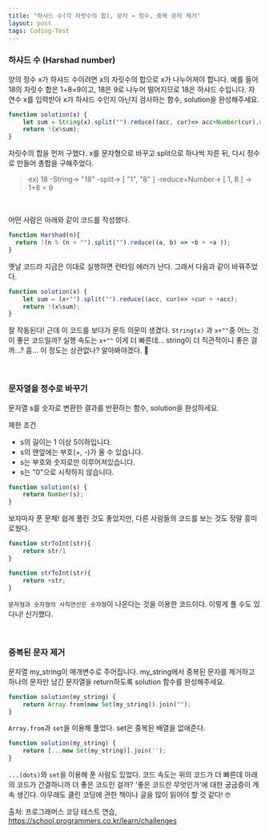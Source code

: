```yaml
---
title: "하샤드 수(각 자릿수의 합), 문자 → 정수, 중복 문자 제거"
layout: post
tags: Coding-Test
---
```


### 하샤드 수 (Harshad number)
양의 정수 x가 하샤드 수이려면 x의 자릿수의 합으로 x가 나누어져야 합니다.
예를 들어 18의 자릿수 합은 1+8=9이고, 18은 9로 나누어 떨어지므로 18은 하샤드 수입니다. 
자연수 x를 입력받아 x가 하샤드 수인지 아닌지 검사하는 함수, solution을 완성해주세요.







```jsx
function solution(x) {
    let sum = String(x).split("").reduce((acc, cur)=> acc+Number(cur),0);
    return !(x%sum);
}
```
자릿수의 합을 먼저 구했다. x를 문자형으로 바꾸고 split으로 하나씩 자른 뒤, 다시 정수로 만들어 총합을 구해주었다.
> ex) 18 -String→ "18" -split→ [ "1", "8" ] -reduce+Number→ [ 1, 8 ] → 1+8 = 9
<br>

어떤 사람은 아래와 같이 코드를 작성했다.
```jsx
function Harshad(n){
  return !(n % (n + "").split("").reduce((a, b) => +b + +a ));
}
```
옛날 코드라 지금은 이대로 실행하면 런타임 에러가 난다.
그래서 다음과 같이 바꿔주었다.
```jsx
function solution(x) {
    let sum = (x+"").split("").reduce((acc, cur)=> +cur + +acc);
    return !(x%sum);
}
```
잘 작동된다!
근데 이 코드를 보다가 문득 의문이 생겼다. `String(x)` 과 `x+""`중 어느 것이 좋은 코드일까? 
실행 속도는 `x+""` 이게 더 빠른데... string이 더 직관적이니 좋은 걸까...? 흠... 이 정도는 상관없나? 알아봐야겠다. 🤔

<br>

### 문자열을 정수로 바꾸기
문자열 s를 숫자로 변환한 결과를 반환하는 함수, solution을 완성하세요.

제한 조건
- s의 길이는 1 이상 5이하입니다.
- s의 맨앞에는 부호(+, -)가 올 수 있습니다.
- s는 부호와 숫자로만 이루어져있습니다.
- s는 "0"으로 시작하지 않습니다.

```jsx
function solution(s) {
    return Number(s);
}
```
보자마자 푼 문제! 쉽게 풀린 것도 좋았지만, 다른 사람들의 코드를 보는 것도 정말 흥미로웠다.

```jsx
function strToInt(str){ 
    return str/1 
}
```
```jsx
function strToInt(str){ 
    return +str;
}
```
`문자형과 숫자형의 사칙연산은 숫자형`이 나온다는 것을 이용한 코드이다.
이렇게 풀 수도 있다니! 신기했다.

<br>

### 중복된 문자 제거
문자열 my_string이 매개변수로 주어집니다. my_string에서 중복된 문자를 제거하고 하나의 문자만 남긴 문자열을 return하도록 solution 함수를 완성해주세요.

```jsx
function solution(my_string) {
    return Array.from(new Set(my_string)).join("");
}
```
`Array.from`과 `set`을 이용해 풀었다. set은 중복된 배열을 없애준다.

```jsx
function solution(my_string) { 
    return [...new Set(my_string)].join(''); 
}
```
`...(dots)`와 `set`을 이용해 푼 사람도 있었다. 코드 속도는 위의 코드가 더 빠른데 아래의 코드가 간결하니까 더 좋은 코드인 걸까? 
'좋은 코드란 무엇인가'에 대한 궁금증이 계속 생긴다. 아무래도 클린 코딩에 관한 책이나 글을 많이 읽어야 할 것 같다! 🤓


출처: 프로그래머스 코딩 테스트 연습, https://school.programmers.co.kr/learn/challenges
<br>
<br>
